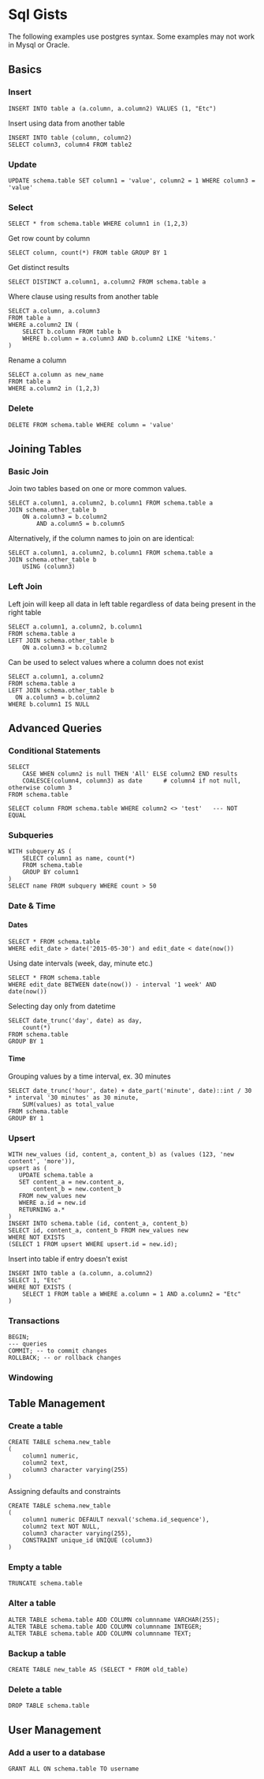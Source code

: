 # Sql Gists

The following examples use postgres syntax. Some examples may not work in Mysql or Oracle.

## Basics

### Insert

    INSERT INTO table a (a.column, a.column2) VALUES (1, "Etc")

Insert using data from another table

    INSERT INTO table (column, column2)
    SELECT column3, column4 FROM table2    

### Update

    UPDATE schema.table SET column1 = 'value', column2 = 1 WHERE column3 = 'value'

### Select

    SELECT * from schema.table WHERE column1 in (1,2,3)

Get row count by column

    SELECT column, count(*) FROM table GROUP BY 1

Get distinct results

    SELECT DISTINCT a.column1, a.column2 FROM schema.table a

Where clause using results from another table

    SELECT a.column, a.column3
    FROM table a
    WHERE a.column2 IN (
        SELECT b.column FROM table b
        WHERE b.column = a.column3 AND b.column2 LIKE '%items.'
    )

Rename a column

    SELECT a.column as new_name
    FROM table a
    WHERE a.column2 in (1,2,3)


### Delete

    DELETE FROM schema.table WHERE column = 'value'

## Joining Tables

### Basic Join

Join two tables based on one or more common values.

    SELECT a.column1, a.column2, b.column1 FROM schema.table a
    JOIN schema.other_table b
        ON a.column3 = b.column2
            AND a.column5 = b.column5

Alternatively, if the column names to join on are identical:

    SELECT a.column1, a.column2, b.column1 FROM schema.table a
    JOIN schema.other_table b
        USING (column3)

### Left Join

Left join will keep all data in left table regardless of data being present in the right table

    SELECT a.column1, a.column2, b.column1 
    FROM schema.table a
    LEFT JOIN schema.other_table b
        ON a.column3 = b.column2

Can be used to select values where a column does not exist

    SELECT a.column1, a.column2
    FROM schema.table a
    LEFT JOIN schema.other_table b
      ON a.column3 = b.column2
    WHERE b.column1 IS NULL

## Advanced Queries

### Conditional Statements

    SELECT
        CASE WHEN column2 is null THEN 'All' ELSE column2 END results
        COALESCE(column4, column3) as date      # column4 if not null, otherwise column 3
    FROM schema.table

    SELECT column FROM schema.table WHERE column2 <> 'test'   --- NOT EQUAL

### Subqueries

    WITH subquery AS (
        SELECT column1 as name, count(*)
        FROM schema.table
        GROUP BY column1
    )
    SELECT name FROM subquery WHERE count > 50

### Date & Time

#### Dates

    SELECT * FROM schema.table
    WHERE edit_date > date('2015-05-30') and edit_date < date(now())

Using date intervals (week, day, minute etc.)

    SELECT * FROM schema.table
    WHERE edit_date BETWEEN date(now()) - interval '1 week' AND date(now())

Selecting day only from datetime

    SELECT date_trunc('day', date) as day,
        count(*)
    FROM schema.table
    GROUP BY 1

#### Time

Grouping values by a time interval, ex. 30 minutes

    SELECT date_trunc('hour', date) + date_part('minute', date)::int / 30 * interval '30 minutes' as 30 minute,
        SUM(values) as total_value
    FROM schema.table
    GROUP BY 1

### Upsert

    WITH new_values (id, content_a, content_b) as (values (123, 'new content', 'more')),
    upsert as ( 
       UPDATE schema.table a
       SET content_a = new.content_a,
           content_b = new.content_b
       FROM new_values new 
       WHERE a.id = new.id
       RETURNING a.*
    ) 
    INSERT INTO schema.table (id, content_a, content_b) 
    SELECT id, content_a, content_b FROM new_values new 
    WHERE NOT EXISTS
    (SELECT 1 FROM upsert WHERE upsert.id = new.id);

Insert into table if entry doesn't exist

    INSERT INTO table a (a.column, a.column2) 
    SELECT 1, "Etc"
    WHERE NOT EXISTS (
        SELECT 1 FROM table a WHERE a.column = 1 AND a.column2 = "Etc"
    )

### Transactions

    BEGIN;
    --- queries
    COMMIT; -- to commit changes
    ROLLBACK; -- or rollback changes

### Windowing

## Table Management

### Create a table

    CREATE TABLE schema.new_table
    (
        column1 numeric,
        column2 text,
        column3 character varying(255)
    )

Assigning defaults and constraints

    CREATE TABLE schema.new_table
    (
        column1 numeric DEFAULT nexval('schema.id_sequence'),
        column2 text NOT NULL,
        column3 character varying(255),
        CONSTRAINT unique_id UNIQUE (column3)
    )

### Empty a table

    TRUNCATE schema.table

### Alter a table

    ALTER TABLE schema.table ADD COLUMN columnname VARCHAR(255);
    ALTER TABLE schema.table ADD COLUMN columnname INTEGER;
    ALTER TABLE schema.table ADD COLUMN columnname TEXT;

### Backup a table

    CREATE TABLE new_table AS (SELECT * FROM old_table)

### Delete a table

    DROP TABLE schema.table

## User Management

### Add a user to a database

    GRANT ALL ON schema.table TO username    